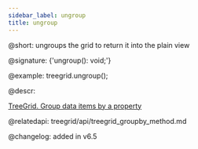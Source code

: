 ```yaml
---
sidebar_label: ungroup
title: ungroup
---          
```


@short: ungroups the grid to return it into the plain view

@signature: {'ungroup(): void;'}

@example:
treegrid.ungroup();


@descr:

[TreeGrid. Group data items by a property](https://snippet.dhtmlx.com/bue6zm6w)

@relatedapi: treegrid/api/treegrid_groupby_method.md

@changelog:
added in v6.5

